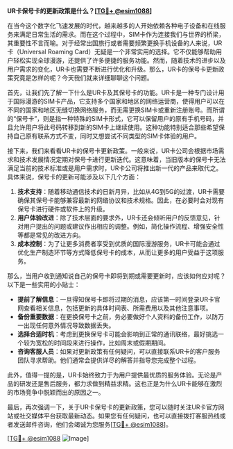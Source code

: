 **UR卡保号卡的更新政策是什么？[[TG💪+ @esim1088](https://t.me/s/esim1088)]**

在当今这个数字化飞速发展的时代，越来越多的人开始依赖各种电子设备和在线服务来满足日常生活的需求。而在这个过程中，SIM卡作为连接我们与世界的桥梁，其重要性不言而喻。对于经常出国旅行或者需要频繁更换手机设备的人来说，UR卡（Universal Roaming Card）无疑是一个非常实用的选择。它不仅能够帮助用户轻松实现全球漫游，还提供了许多便捷的服务功能。然而，随着技术的进步以及用户需求的变化，UR卡也需要不断进行优化和升级。那么，UR卡的保号卡更新政策究竟是怎样的呢？今天我们就来详细聊聊这个问题。

首先，让我们先了解一下什么是UR卡及其保号卡的功能。UR卡是一种专门设计用于国际漫游的SIM卡产品，它支持多个国家和地区的网络运营商，使得用户可以在不同的国家和地区无缝切换网络服务，而无需更换SIM卡或重新注册账号。而所谓的“保号卡”，则是指一种特殊的SIM卡形式，它可以保留用户的原有手机号码，并且允许用户将此号码转移到新的SIM卡上继续使用。这种功能特别适合那些希望保持自己原有联系方式不变，同时又想尝试不同类型的SIM卡体验的用户。

接下来，我们来看看UR卡的保号卡更新政策。一般来说，UR卡公司会根据市场需求和技术发展情况定期对保号卡进行更新迭代。这意味着，当旧版本的保号卡无法满足当前的技术标准或是用户需求时，UR卡公司将推出新一代的产品来取代之。具体来说，保号卡的更新可能涉及以下几个方面：

1. **技术支持**：随着移动通信技术的日新月异，比如从4G到5G的过渡，UR卡需要确保其保号卡能够兼容最新的网络协议和技术规格。因此，在必要时会对现有保号卡进行硬件或软件上的升级。
2. **用户体验改进**：除了技术层面的要求外，UR卡还会倾听用户的反馈意见，针对用户提出的问题或建议作出相应的调整。例如，简化操作流程、增强安全性等都是常见的改进方向。
3. **成本控制**：为了让更多消费者享受到优质的国际漫游服务，UR卡可能会通过优化生产制造环节等方式降低保号卡的成本，从而让更多的用户受益于这项服务。

那么，当用户收到通知说自己的保号卡即将到期或需要更新时，应该如何应对呢？以下是一些实用的小贴士：

- **提前了解信息**：一旦得知保号卡即将过期的消息，应该第一时间登录UR卡官网查看相关信息，包括更新的具体时间表、所需费用以及其他注意事项。
- **备份重要数据**：在更换保号卡之前，务必要做好个人资料的备份工作，以防万一出现任何意外情况导致数据丢失。
- **选择合适时机**：考虑到更换保号卡可能会影响到正常的通讯联络，最好挑选一个较为宽松的时间段来进行操作，比如周末或假期期间。
- **咨询客服人员**：如果对更新政策有任何疑问，可以直接联系UR卡的客户服务团队寻求帮助。他们通常会提供详尽的解答并指导您完成整个过程。

此外，值得一提的是，UR卡始终致力于为用户提供最优质的服务体验。无论是产品的研发还是售后服务，都力求做到精益求精。这也正是为什么UR卡能够在激烈的市场竞争中脱颖而出的原因之一。

最后，再次强调一下，关于UR卡保号卡的更新政策，您可以随时关注UR卡官方网站或社交媒体平台获取最新动态。如果您有任何疑问，也可以直接拨打客服热线或者发送邮件咨询，他们会竭诚为您服务[[TG💪+ @esim1088](https://t.me/s/esim1088)]。

[[TG💪+ @esim1088](https://t.me/s/esim1088) ![Image](https://i.postimg.cc/4NQfJmqS/Snipaste-2025-05-13-00-14-12.png)]